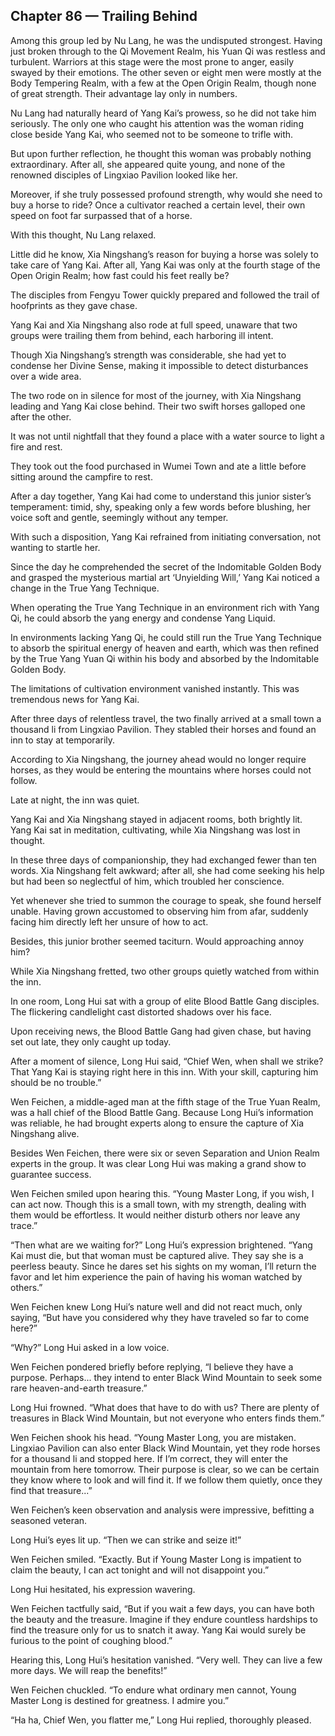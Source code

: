 ## Chapter 86 — Trailing Behind

Among this group led by Nu Lang, he was the undisputed strongest. Having just broken through to the Qi Movement Realm, his Yuan Qi was restless and turbulent. Warriors at this stage were the most prone to anger, easily swayed by their emotions. The other seven or eight men were mostly at the Body Tempering Realm, with a few at the Open Origin Realm, though none of great strength. Their advantage lay only in numbers.

Nu Lang had naturally heard of Yang Kai’s prowess, so he did not take him seriously. The only one who caught his attention was the woman riding close beside Yang Kai, who seemed not to be someone to trifle with.

But upon further reflection, he thought this woman was probably nothing extraordinary. After all, she appeared quite young, and none of the renowned disciples of Lingxiao Pavilion looked like her.

Moreover, if she truly possessed profound strength, why would she need to buy a horse to ride? Once a cultivator reached a certain level, their own speed on foot far surpassed that of a horse.

With this thought, Nu Lang relaxed.

Little did he know, Xia Ningshang’s reason for buying a horse was solely to take care of Yang Kai. After all, Yang Kai was only at the fourth stage of the Open Origin Realm; how fast could his feet really be?

The disciples from Fengyu Tower quickly prepared and followed the trail of hoofprints as they gave chase.

Yang Kai and Xia Ningshang also rode at full speed, unaware that two groups were trailing them from behind, each harboring ill intent.

Though Xia Ningshang’s strength was considerable, she had yet to condense her Divine Sense, making it impossible to detect disturbances over a wide area.

The two rode on in silence for most of the journey, with Xia Ningshang leading and Yang Kai close behind. Their two swift horses galloped one after the other.

It was not until nightfall that they found a place with a water source to light a fire and rest.

They took out the food purchased in Wumei Town and ate a little before sitting around the campfire to rest.

After a day together, Yang Kai had come to understand this junior sister’s temperament: timid, shy, speaking only a few words before blushing, her voice soft and gentle, seemingly without any temper.

With such a disposition, Yang Kai refrained from initiating conversation, not wanting to startle her.

Since the day he comprehended the secret of the Indomitable Golden Body and grasped the mysterious martial art ‘Unyielding Will,’ Yang Kai noticed a change in the True Yang Technique.

When operating the True Yang Technique in an environment rich with Yang Qi, he could absorb the yang energy and condense Yang Liquid.

In environments lacking Yang Qi, he could still run the True Yang Technique to absorb the spiritual energy of heaven and earth, which was then refined by the True Yang Yuan Qi within his body and absorbed by the Indomitable Golden Body.

The limitations of cultivation environment vanished instantly. This was tremendous news for Yang Kai.

After three days of relentless travel, the two finally arrived at a small town a thousand li from Lingxiao Pavilion. They stabled their horses and found an inn to stay at temporarily.

According to Xia Ningshang, the journey ahead would no longer require horses, as they would be entering the mountains where horses could not follow.

Late at night, the inn was quiet.

Yang Kai and Xia Ningshang stayed in adjacent rooms, both brightly lit. Yang Kai sat in meditation, cultivating, while Xia Ningshang was lost in thought.

In these three days of companionship, they had exchanged fewer than ten words. Xia Ningshang felt awkward; after all, she had come seeking his help but had been so neglectful of him, which troubled her conscience.

Yet whenever she tried to summon the courage to speak, she found herself unable. Having grown accustomed to observing him from afar, suddenly facing him directly left her unsure of how to act.

Besides, this junior brother seemed taciturn. Would approaching annoy him?

While Xia Ningshang fretted, two other groups quietly watched from within the inn.

In one room, Long Hui sat with a group of elite Blood Battle Gang disciples. The flickering candlelight cast distorted shadows over his face.

Upon receiving news, the Blood Battle Gang had given chase, but having set out late, they only caught up today.

After a moment of silence, Long Hui said, “Chief Wen, when shall we strike? That Yang Kai is staying right here in this inn. With your skill, capturing him should be no trouble.”

Wen Feichen, a middle-aged man at the fifth stage of the True Yuan Realm, was a hall chief of the Blood Battle Gang. Because Long Hui’s information was reliable, he had brought experts along to ensure the capture of Xia Ningshang alive.

Besides Wen Feichen, there were six or seven Separation and Union Realm experts in the group. It was clear Long Hui was making a grand show to guarantee success.

Wen Feichen smiled upon hearing this. “Young Master Long, if you wish, I can act now. Though this is a small town, with my strength, dealing with them would be effortless. It would neither disturb others nor leave any trace.”

“Then what are we waiting for?” Long Hui’s expression brightened. “Yang Kai must die, but that woman must be captured alive. They say she is a peerless beauty. Since he dares set his sights on my woman, I’ll return the favor and let him experience the pain of having his woman watched by others.”

Wen Feichen knew Long Hui’s nature well and did not react much, only saying, “But have you considered why they have traveled so far to come here?”

“Why?” Long Hui asked in a low voice.

Wen Feichen pondered briefly before replying, “I believe they have a purpose. Perhaps... they intend to enter Black Wind Mountain to seek some rare heaven-and-earth treasure.”

Long Hui frowned. “What does that have to do with us? There are plenty of treasures in Black Wind Mountain, but not everyone who enters finds them.”

Wen Feichen shook his head. “Young Master Long, you are mistaken. Lingxiao Pavilion can also enter Black Wind Mountain, yet they rode horses for a thousand li and stopped here. If I’m correct, they will enter the mountain from here tomorrow. Their purpose is clear, so we can be certain they know where to look and will find it. If we follow them quietly, once they find that treasure...”

Wen Feichen’s keen observation and analysis were impressive, befitting a seasoned veteran.

Long Hui’s eyes lit up. “Then we can strike and seize it!”

Wen Feichen smiled. “Exactly. But if Young Master Long is impatient to claim the beauty, I can act tonight and will not disappoint you.”

Long Hui hesitated, his expression wavering.

Wen Feichen tactfully said, “But if you wait a few days, you can have both the beauty and the treasure. Imagine if they endure countless hardships to find the treasure only for us to snatch it away. Yang Kai would surely be furious to the point of coughing blood.”

Hearing this, Long Hui’s hesitation vanished. “Very well. They can live a few more days. We will reap the benefits!”

Wen Feichen chuckled. “To endure what ordinary men cannot, Young Master Long is destined for greatness. I admire you.”

“Ha ha, Chief Wen, you flatter me,” Long Hui replied, thoroughly pleased.